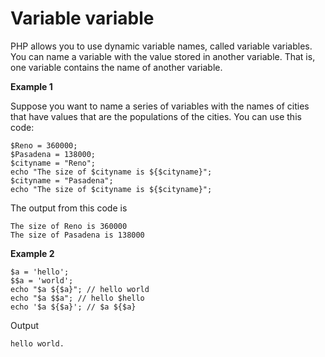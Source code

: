 # Variable variable

PHP allows you to use dynamic variable names, called variable variables. You can name a variable with the value stored in another variable. That is, one variable contains the name of another variable. 


**Example 1**

Suppose you want to name a series of variables with the names of cities that have values that are the populations of the cities. You can use this code:

```apacheconfig
$Reno = 360000;
$Pasadena = 138000;
$cityname = "Reno";
echo "The size of $cityname is ${$cityname}";
$cityname = "Pasadena";
echo "The size of $cityname is ${$cityname}";
```


The output from this code is

```apacheconfig
The size of Reno is 360000
The size of Pasadena is 138000
```

**Example 2**

```apacheconfig
$a = 'hello';
$$a = 'world';
echo "$a ${$a}"; // hello world
echo "$a $$a"; // hello $hello
echo '$a ${$a}'; // $a ${$a}

```

Output

```
hello world. 
```


